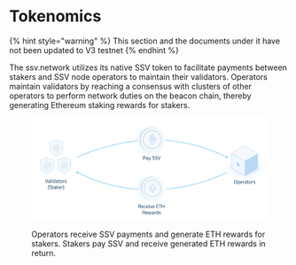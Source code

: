 # Tokenomics

{% hint style="warning" %}
This section and the documents under it have not been updated to V3 testnet
{% endhint %}

The ssv.network utilizes its native SSV token to facilitate payments between stakers and SSV node operators to maintain their validators. Operators maintain validators by reaching a consensus with clusters of other operators to perform network duties on the beacon chain, thereby generating Ethereum staking rewards for stakers.

<figure><img src="../../../.gitbook/assets/image (8).png" alt=""><figcaption><p>Operators receive SSV payments and generate ETH rewards for stakers. Stakers pay SSV and receive generated ETH rewards in return.</p></figcaption></figure>
